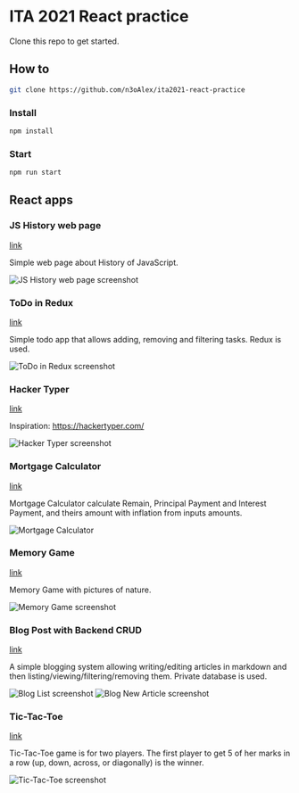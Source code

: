 # ITA 2021 React practice

Clone this repo to get started.
## How to

```sh
git clone https://github.com/n3oAlex/ita2021-react-practice
```
### Install

```sh
npm install
```

### Start

```sh
npm run start
```

## React apps
### JS History web page

[link](https://github.com/ElaJahoda/janouskova-ita-2022/tree/main/src/JShistory)

Simple web page about History of JavaScript.

![JS History web page screenshot](./src/images/JsHistoryScreenshot.png)

### ToDo in Redux

[link](https://github.com/ElaJahoda/janouskova-ita-2022/tree/main/src/ToDoRedux)

Simple todo app that allows adding, removing and filtering tasks. Redux is used.

![ToDo in Redux screenshot](./src/images/ToDoScreenshot.png)

### Hacker Typer

[link](https://github.com/ElaJahoda/janouskova-ita-2022/tree/main/src/HackerTyper)

Inspiration: <https://hackertyper.com/>

![Hacker Typer screenshot](./src/images/HackerTyperScreenshot.png)

### Mortgage Calculator

[link](https://github.com/ElaJahoda/janouskova-ita-2022/tree/main/src/MortgageCalculator)

Mortgage Calculator calculate Remain, Principal Payment and Interest Payment, and theirs amount with inflation from inputs amounts. 

![Mortgage Calculator](./src/images/MortgageCalculatorScreenshot.png)

### Memory Game

[link](https://github.com/ElaJahoda/janouskova-ita-2022/tree/main/src/MemoryGame)

Memory Game with pictures of nature.

![Memory Game screenshot](./src/images/MemoryGameScreenshot.png)

### Blog Post with Backend CRUD 

[link](https://github.com/ElaJahoda/janouskova-ita-2022/tree/main/src/BlogPost)

A simple blogging system allowing writing/editing articles in markdown and then listing/viewing/filtering/removing them. Private database is used.

![Blog List screenshot](./src/images/BlogPost1Screenshot.png)
![Blog New Article screenshot](./src/images/BlogPost2Screenshot.png)

### Tic-Tac-Toe

[link](https://github.com/ElaJahoda/janouskova-ita-2022/tree/main/src/TicTacToe)

Tic-Tac-Toe game is for two players. The first player to get 5 of her marks in a row (up, down, across, or diagonally) is the winner. 

![Tic-Tac-Toe screenshot](./src/images/TicTacToeScreenshot.png)